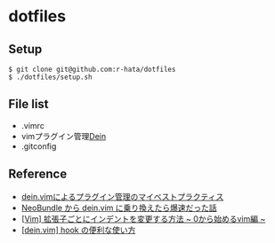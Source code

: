 # dotfiles

## Setup

```
$ git clone git@github.com:r-hata/dotfiles
$ ./dotfiles/setup.sh
```

## File list
- .vimrc
- vimプラグイン管理[Dein](https://github.com/Shougo/dein.vim)
- .gitconfig

## Reference
- [dein.vimによるプラグイン管理のマイベストプラクティス](http://qiita.com/kawaz/items/ee725f6214f91337b42b)
- [NeoBundle から dein.vim に乗り換えたら爆速だった話](http://qiita.com/delphinus/items/00ff2c0ba972c6e41542)
- [[Vim] 拡張子ごとにインデントを変更する方法 ~ 0から始めるvim編 ~](http://qiita.com/ymiyamae/items/06d0f5ce9c55e7369e1f)
- [[dein.vim] hook の便利な使い方](http://qiita.com/delphinus/items/cd221a450fd23506e81a)
